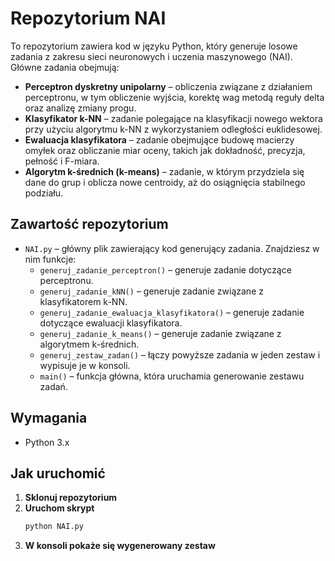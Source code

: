# Repozytorium NAI

To repozytorium zawiera kod w języku Python, który generuje losowe zadania z zakresu sieci neuronowych i uczenia maszynowego (NAI). Główne zadania obejmują:

- **Perceptron dyskretny unipolarny** – obliczenia związane z działaniem perceptronu, w tym obliczenie wyjścia, korektę wag metodą reguły delta oraz analizę zmiany progu.
- **Klasyfikator k-NN** – zadanie polegające na klasyfikacji nowego wektora przy użyciu algorytmu k-NN z wykorzystaniem odległości euklidesowej.
- **Ewaluacja klasyfikatora** – zadanie obejmujące budowę macierzy omyłek oraz obliczanie miar oceny, takich jak dokładność, precyzja, pełność i F-miara.
- **Algorytm k-średnich (k-means)** – zadanie, w którym przydziela się dane do grup i oblicza nowe centroidy, aż do osiągnięcia stabilnego podziału.

## Zawartość repozytorium

- `NAI.py` – główny plik zawierający kod generujący zadania. Znajdziesz w nim funkcje:
  - `generuj_zadanie_perceptron()` – generuje zadanie dotyczące perceptronu.
  - `generuj_zadanie_kNN()` – generuje zadanie związane z klasyfikatorem k-NN.
  - `generuj_zadanie_ewaluacja_klasyfikatora()` – generuje zadanie dotyczące ewaluacji klasyfikatora.
  - `generuj_zadanie_k_means()` – generuje zadanie związane z algorytmem k-średnich.
  - `generuj_zestaw_zadan()` – łączy powyższe zadania w jeden zestaw i wypisuje je w konsoli.
  - `main()` – funkcja główna, która uruchamia generowanie zestawu zadań.

## Wymagania

- Python 3.x

## Jak uruchomić

1. **Sklonuj repozytorium**
2. **Uruchom skrypt**
   ```bash
   python NAI.py
   ```
3. **W konsoli pokaże się wygenerowany zestaw**
   
